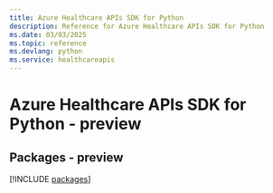 ```yaml
---
title: Azure Healthcare APIs SDK for Python
description: Reference for Azure Healthcare APIs SDK for Python
ms.date: 03/03/2025
ms.topic: reference
ms.devlang: python
ms.service: healthcareapis
---
```

# Azure Healthcare APIs SDK for Python - preview
## Packages - preview
[!INCLUDE [packages](healthcare-apis-index.md)]